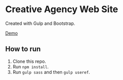 # Creative Agency Web Site

Created with Gulp and Bootstrap.

[Demo](http://creativeagency.epizy.com/ "Demo")

## How to run

1. Clone this repo.
2. Run `npm install`.
3. Run `gulp sass` and then `gulp useref`.
